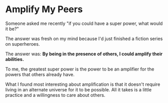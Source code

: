 # Amplify My Peers

Someone asked me recently "if you could have a super power, what would it be?"

The answer was fresh on my mind because I'd just finished a fiction series on superheroes.

The answer was: **By being in the presence of others, I could amplify their abilities.**

To me, the greatest super power is the power to be an amplifier for the powers that others already have.

What I found most interesting about amplification is that it doesn't require living in an alternate universe for it to be possible. All it takes is a little practice and a willingness to care about others.
